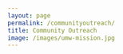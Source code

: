 ```yaml
---
layout: page
permalink: /communityoutreach/
title: Community Outreach
image: /images/umw-mission.jpg
---
```

